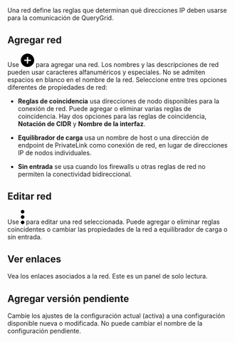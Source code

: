 Una red define las reglas que determinan qué direcciones IP deben usarse para la comunicación de QueryGrid.

Agregar red
-----------

Use ![Plus icon to add item](Images/ebt1659745488877.svg) para agregar una red. Los nombres y las descripciones de red pueden usar caracteres alfanuméricos y especiales. No se admiten espacios en blanco en el nombre de la red. Seleccione entre tres opciones diferentes de propiedades de red:

-   **Reglas de coincidencia** usa direcciones de nodo disponibles para la conexión de red. Puede agregar o eliminar varias reglas de coincidencia. Hay dos opciones para las reglas de coincidencia, **Notación de CIDR** y **Nombre de la interfaz**.

-   **Equilibrador de carga** usa un nombre de host o una dirección de endpoint de PrivateLink como conexión de red, en lugar de direcciones IP de nodos individuales.

-   **Sin entrada** se usa cuando los firewalls u otras reglas de red no permiten la conectividad bidireccional.

Editar red
----------

Use ![Kabob menu icon](Images/zsz1597101912145.svg) para editar una red seleccionada. Puede agregar o eliminar reglas coincidentes o cambiar las propiedades de la red a equilibrador de carga o sin entrada.

Ver enlaces
-----------

Vea los enlaces asociados a la red. Este es un panel de solo lectura.

Agregar versión pendiente
-------------------------

Cambie los ajustes de la configuración actual (activa) a una configuración disponible nueva o modificada. No puede cambiar el nombre de la configuración pendiente.
